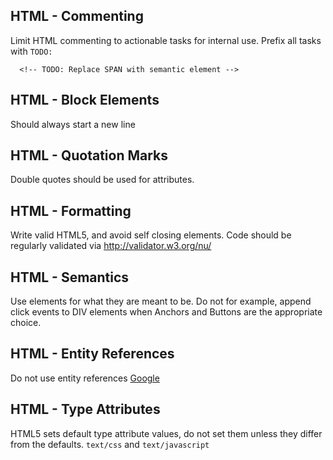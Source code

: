 ## HTML - Commenting

Limit HTML commenting to actionable tasks for internal use. Prefix all tasks with `TODO:`

      <!-- TODO: Replace SPAN with semantic element -->

## HTML - Block Elements

Should always start a new line

## HTML - Quotation Marks

Double quotes should be used for attributes.

## HTML - Formatting

Write valid HTML5, and avoid self closing elements. Code should be regularly validated via http://validator.w3.org/nu/

## HTML - Semantics

Use elements for what they are meant to be. Do not for example, append click events to DIV elements when Anchors and Buttons are the appropriate choice.

## HTML - Entity References

Do not use entity references [Google](http://google-styleguide.googlecode.com/svn/trunk/htmlcssguide.xml?showone=Entity_References#Entity_References)

## HTML - Type Attributes

HTML5 sets default type attribute values, do not set them unless they differ from the defaults. `text/css` and `text/javascript`